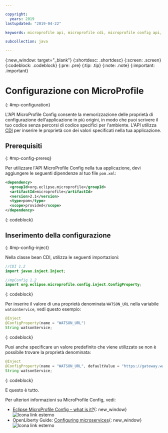 ```yaml
---

copyright:
  years: 2019
lastupdated: "2019-04-22"

keywords: microprofile api, microprofile cdi, microprofile config api, config api, store properties multiple sources

subcollection: java

---
```


{:new_window: target="_blank"}
{:shortdesc: .shortdesc}
{:screen: .screen}
{:codeblock: .codeblock}
{:pre: .pre}
{:tip: .tip}
{:note: .note}
{:important: .important}

# Configurazione con MicroProfile
{: #mp-configuration}

L'API MicroProfile Config consente la memorizzazione delle proprietà di configurazione dell'applicazione in più origini, in modo che puoi scrivere il tuo codice senza percorsi di codice specifici per l'ambiente. L'API utilizza [CDI](/docs/java?topic=java-mp-cdi#mp-cdi) per inserire le proprietà con dei valori specificati nella tua applicazione.

## Prerequisiti
{: #mp-config-prereq}

Per utilizzare l'API MicroProfile Config nella tua applicazione, devi aggiungere le seguenti dipendenze al tuo file `pom.xml`:

```xml
<dependency>
  <groupId>org.eclipse.microprofile</groupId>
  <artifactId>microprofile</artifactId>
  <version>2.1</version>
  <type>pom</type>
  <scope>provided</scope>
</dependency>
```
{: codeblock}

## Inserimento della configurazione
{: #mp-config-inject}

Nella classe bean CDI, utilizza le seguenti importazioni:

```java
//CDI 1.2
import javax.inject.Inject;

//mpConfig 1.2
import org.eclipse.microprofile.config.inject.ConfigProperty;
```
{: codeblock}

Per inserire il valore di una proprietà denominata `WATSON_URL` nella variabile `watsonService`, vedi questo esempio:

```java
@Inject
@ConfigProperty(name = "WATSON_URL")
String watsonService;
```
{: codeblock}

Puoi anche specificare un valore predefinito che viene utilizzato se non è possibile trovare la proprietà denominata:

```java
@Inject
@ConfigProperty(name = "WATSON_URL", defaultValue = "https://gateway.watsonplatform.net/tone-analyzer/api/v3/tone?version=2017-09-21") 
String watsonService;
```
{: codeblock}

E questo è tutto.

Per ulteriori informazioni su MicroProfile Config, vedi:

* [Eclipse MicroProfile Config – what is it?](https://www.eclipse.org/community/eclipse_newsletter/2017/september/article3.php){: new_window} ![Icona link esterno](../icons/launch-glyph.svg "Icona link esterno")
* OpenLiberty Guide: [Configuring microservices](https://openliberty.io/guides/microprofile-config.html){: new_window} ![Icona link esterno](../icons/launch-glyph.svg "Icona link esterno")

